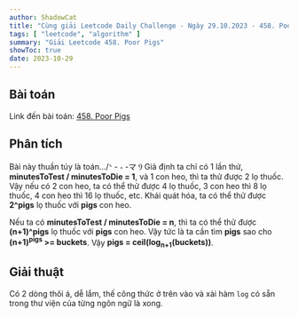 ```yaml
---
author: ShadowCat
title: "Cùng giải Leetcode Daily Challenge - Ngày 29.10.2023 - 458. Poor Pigs"
tags: [ "leetcode", "algorithm" ]
summary: "Giải Leetcode 458. Poor Pigs"
showToc: true
date: 2023-10-29
---
```


## Bài toán

Link đến bài toán: [458. Poor Pigs](https://leetcode.com/problems/poor-pigs/)

## Phân tích

Bài này thuần túy là toán.../ᐠ - ˕ -マ Ⳋ 
Giả định ta chỉ có 1 lần thử, **minutesToTest / minutesToDie = 1**, và 1 con heo, thì ta thử được 2 lọ thuốc.
Vậy nếu có 2 con heo, ta có thể thử được 4 lọ thuốc, 3 con heo thì 8 lọ thuốc, 4 con heo thì 16 lọ thuốc, etc.
Khái quát hóa, ta có thể thử được **2^pigs** lọ thuốc với **pigs** con heo.

Nếu ta có **minutesToTest / minutesToDie = n**, thì ta có thể thử được **(n+1)^pigs** lọ thuốc với **pigs** con heo.
Vậy tức là ta cần tìm **pigs** sao cho **(n+1)<sup>pigs</sup> >= buckets**.
Vậy **pigs = ceil(log<sub>n+1</sub>(buckets))**.

## Giải thuật
Có 2 dòng thôi á, dễ lắm, thế công thức ở trên vào và xài hàm `log` có sẵn trong thư viện của từng ngôn ngữ là xong.
